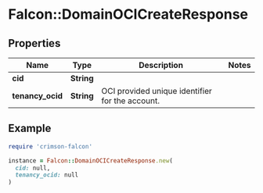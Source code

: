 # Falcon::DomainOCICreateResponse

## Properties

| Name | Type | Description | Notes |
| ---- | ---- | ----------- | ----- |
| **cid** | **String** |  |  |
| **tenancy_ocid** | **String** | OCI provided unique identifier for the account. |  |

## Example

```ruby
require 'crimson-falcon'

instance = Falcon::DomainOCICreateResponse.new(
  cid: null,
  tenancy_ocid: null
)
```


